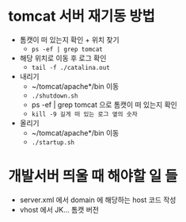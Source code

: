 # tomcat 서버 재기동 방법

- 톰캣이 떠 있는지 확인 + 위치 찾기
  - `ps -ef | grep tomcat`  
- 해당 위치로 이동 후 로그 확인
  - `tail -f ./catalina.out`  
- 내리기
  - ~/tomcat/apache*/bin 이동
  - `./shutdown.sh`
  - ps -ef | grep tomcat 으로 톰캣이 떠 있는지 확인
  - `kill -9 길게 떠 있는 로그 옆의 숫자`
- 올리기
  - ~/tomcat/apache*/bin 이동
  - `./startup.sh`
  
# 개발서버 띄울 때 해야할 일 들

- server.xml 에서 domain 에 해당하는 host 코드 작성
- vhost 에서 JK... 톰캣 버전 
